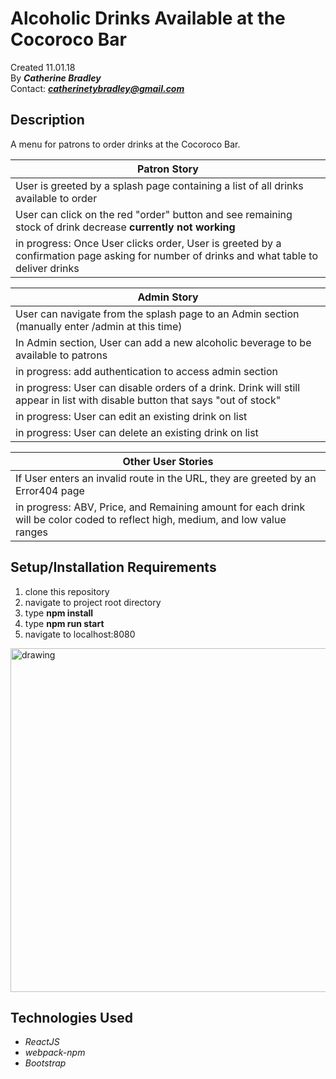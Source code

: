 # Alcoholic Drinks Available at the Cocoroco Bar

Created 11.01.18</br>
By _**Catherine Bradley**_</br>
Contact: _**catherinetybradley@gmail.com**_</br>

## Description
A menu for patrons to order drinks at the Cocoroco Bar.

| Patron Story |
|----|
| User is greeted by a splash page containing a list of all drinks available to order |
| User can click on the red "order" button and see remaining stock of drink decrease **currently not working** |
| in progress: Once User clicks order, User is greeted by a confirmation page asking for number of drinks and what table to deliver drinks |

| Admin Story |
|----|
| User can navigate from the splash page to an Admin section (manually enter /admin at this time) |
| In Admin section, User can add a new alcoholic beverage to be available to patrons |
| in progress: add authentication to access admin section |
| in progress: User can disable orders of a drink. Drink will still appear in list with disable button that says "out of stock" |
| in progress: User can edit an existing drink on list |
| in progress: User can delete an existing drink on list |

| Other User Stories |
|----|
| If User enters an invalid route in the URL, they are greeted by an Error404 page |
| in progress: ABV, Price, and Remaining amount for each drink will be color coded to reflect high, medium, and low value ranges |


## Setup/Installation Requirements

1. clone this repository
2. navigate to project root directory
3. type **npm install**
4. type **npm run start**
5. navigate to localhost:8080


<img src="src/assets/images/componentTree.png" alt="drawing" width="550"/>


## Technologies Used
* _ReactJS_
* _webpack-npm_
* _Bootstrap_
